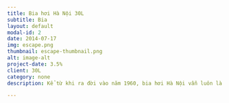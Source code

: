 ```yaml
---
title: Bia hơi Hà Nội 30L
subtitle: Bia
layout: default
modal-id: 2
date: 2014-07-17
img: escape.png
thumbnail: escape-thumbnail.png
alt: image-alt
project-date: 3.5%
client: 30L
category: none
description: Kể từ khi ra đời vào năm 1960, bia hơi Hà Nội vẫn luôn là một thương hiệu bia uy tín và được người yêu bia đón nhận nồng nhiệt. Không chỉ là lựa chọn hàng đầu cho các cuộc họp mặt thân mật của nhiều đối tượng khách hàng nội địa, bia hơi Hà Nội còn chiếm được sự ưa thích của nhiều bạn bè quốc tế khi có dịp đến thăm thủ đô. Bởi lẽ tên tuổi của sản phẩm này cũng như hình ảnh ngồi thưởng thức bia hơi Hà Nội tại các quán xá vỉa hè đã từ lâu trở thành một nét văn hóa bình dân đặc trưng mà chỉ thủ đô Hà Nội mới có. Với hương vị thơm mát, bia hơi Hà Nội luôn giữ vững vị trí tiên phong trong phân khúc thị trường bia hơi tại Việt Nam. Bên cạnh đó, định hướng quản trị thương hiệu đúng đắn cũng như phương châm phục vụ nhiệt tình và thân thiệt đã giúp bia hơi Hà Nội luôn dành được một vị trí ưu ái trong lòng những người yêu bia.

---
```

